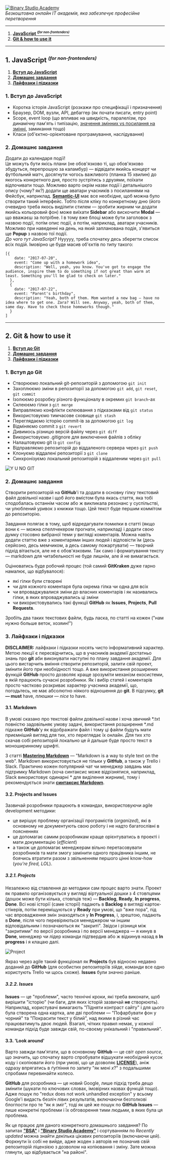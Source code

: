 [![Binary Studio Academy](/assets/logo.png)](http://academy.binary-studio.com)  
*Безкоштовна онлайн IT академія, яка забезпечує професійне перетворення*

---------
1. [**JavaScript <sup><small><em>(for non-frontenders)</em></small></sup>**](#1-javascript-for-non-frontenders)
2. [**Git & how to use it**](#2-git--how-to-use-it)
---------

## 1. JavaScript <sup><small><em>(for non-frontenders)</em></small></sup>
1. [**Вступ до JavaScript**](#)
2. [**Домашнє завдання**](#)
3. [**Лайфхаки і підказки**](#)

### 1. Вступ до JavaScript

* Коротка історія JavaScript (розкажи про специфікації і призначення)
* Браузер, DOM, вузли, API, дебаггер (як почати писати, entry point)
* Scope, event loop (що впливає на швидкість, паралелізм, про динамічну пам'ять і типізацію, [значення змінних vs посилання на змінні](https://codeburst.io/explaining-value-vs-reference-in-javascript-647a975e12a0), замикання тощо)
* Класи (об'єктно-орієнтоване програмування, наслідування)

### 2. Домашнє завдання

Додати до календаря події!  
Це можуть бути якісь плани (не обов'язково ті, що обов'язково збудуться, перепрошую за каламбур) — відвідати якийсь концерт чи футбольний матч, досягнути чогось важливого (планка 15 хвилин) до якогось конкретного дня, просто зустрітись з друзями, поїхати відпочивати тощо. Можливо варто окрім назви події і детальнішого опису (чому? як?) додати ще аватари учасників з посиланнями на Фейсбук, наприклад. [**Semantic-UI**](https://semantic-ui.com/) має все необхідне, щоб можна було створити такий інтерфейс. Тобто після кліку по конкретному дню (його очевидно треба якось виділити стилем — зробити жирним чи додати якийсь кольоровий фон) може виїхати **Sidebar** або вискочити **Modal** — що вважаєш за потрібне. І в тому вже блоці може бути заголовок з назвою події, потім опис події, а потім, наприклад, аватари учасників. Можливо при наведенні на день, на який запланована подія, з'явиться ще **Popup** з назвою тої події.  
*До чого тут JavaScript?* Нууууу, треба спочатку десь зберегти список всіх подій. Імовірно це буде масив об'єктів по типу такого:
```
[{
    date: "2017-07-20",
    event: "Come up with a homework idea",
    description: "Well, yeah, you know. You've got to engage the audience, inspire them to do something if not great than warm at least. Something you'll be glad to check on later."
  },
  {
    date: "2017-07-22",
    event: "Parent's birthday",
    description: "Yeah, both of them. Mom wanted a new bag — have no idea where to get one. Zara? Will see. Anyway, yeah, both of them, same day. Have to check those homeworks though."
  }
]
```

---------

## 2. Git & how to use it
1. [**Вступ до Git**](#1-Вступ-до-git)
2. [**Домашнє завдання**](#2-Домашнє-завдання)
3. [**Лайфхаки і підказки**](#3-Лайфхаки-і-підказки)

### 1. Вступ до Git

* Створюємо локальний git-репозиторій з допомогою `git init`
* Захоплюємо зміни в репозиторії за допомогою `git add`, `git reset`, `git commit`
* Ізолюємо розробку різного функціоналу в окремих `git branch`-ах
* Склеюємо гілки з `git merge`
* Виправляємо конфлікти склеювання з підказками від `git status`
* Використовуємо тимчасове сховище `git stash`
* Переглядаємо історію commit-ів за допомогою `git log`
* Відміняємо commit з `git revert`
* Дивимось різницю версій файлу через `git diff`
* Використовуємо .gitignore для виключення файлів з обліку
* Налаштовуємо git із `git config`
* Відправляємо репозиторій до віддаленого сервера через `git push`
* Клонуємо віддалені репозиторії з `git clone`
* Синхронізуємо локальний репозиторій з віддаленим через `git pull`

![Y U NO GIT](/assets/y-u-no-git.png)

### 2. Домашнє завдання

Створити репозиторій на **GitHub**'і та додати в основну гілку текстовий файл довільної назви і щоб його вмістом була якась стаття, яка тобі сподобалась останнім часом або ж викликала резонанс у суспільстві, чи улюблений уривок з книжки тощо. Цей текст буде першим коммітом до репозиторію.

Завдання полягає в тому, щоб відредагувати помилки в статті (якщо вони є — можна спеллчекером прогнати, наприклад) і додати свою думку стосовно вибраної теми у вигляді коментарів. Можна навіть додати статтю вже з коментарями інших людей і відповісти їм (десь серйозно, десь мемчиком, а десь самому пожартувати) — творчий підхід вітається, але не є обов'язковим. Так само і форматування тексту — markdown для читабельності не буде лишнім, але й не вимагається.

Оцінюватись буде робочий процес (той самий **GitKraken** дуже гарно намалює, що відбувалося):

* які гілки були створені
* чи для кожного коментаря була окрема гілка чи одна для всіх
* чи впроваджувалися зміни до власних коментарів і як називались гілки, в яких впроваджувались ці зміни
* чи використовувались такі функції **GitHub** як **Issues**, **Projects**, **Pull Requests**.

Зробіть два таких текстових файли, будь ласка, по статті на кожен ("нам нужно больше веток, хозяин!")

### 3. Лайфхаки і підказки
**DISCLAIMER:** лайфхаки і підказки носять чисто інформативний характер. Метою лекції є пересвідчитись, що в учасників академії достатньо знань про **git** аби виконувати наступні по плану завдання академії. Для цього вистарчить вміння створити репозиторій, залити свій проект, змінити його при необхідності тощо. А вже використання розширених функцій **GitHub** просто дозволяє краще зрозуміти механізм екосистеми, в якій працюють сучасні розробники. Як і вибір статей і коментарів просто частково розкриває характер учасника академії, що, погодьтесь, не має абсолютно ніякого відношення до **git**. В підсумку, **git — must** have, *плюшки — nice* to have.

#### 3.1. Markdown
В умові сказано про текстові файли довільної назви і хоча звичний *.txt повністю задовільняє умову задачі, використання розширення *.md підкаже **GitHub**'у як відображати файл і тому ці файли будуть мати приємніший вигляд для тих, хто переглядає їх онлайн. Для тих хто скачав собі репозиторій локально це й дальше буде просто текст в моноширинному шрифті.

З статті [**Mastering Markdown**](https://guides.github.com/features/mastering-markdown/) — "Markdown is a way to style text on the web". Markdown використовується не тільки у **GitHub**, а також у Trello і Slack. Практично кожен популярний чат чи менеджер завдань має підтримку Markdown (хоча синтаксис може відрізнятися, наприклад, Slack використовує одинарні * для виділення жирним), тому і рекомендується знати [**синтаксис Markdown**](https://guides.github.com/pdfs/markdown-cheatsheet-online.pdf).

#### 3.2. Projects and Issues
Зазвичай розробники працюють в командах, використовуючи agile development методики:

* це вирішує проблему організації програмістів (*organized*), які в основному не документують свою роботу і не надто багатослівні в поясненнях
* це допомагає самим розробникам краще орієнтуватись в проекті і мати документацію (*efficient*)
* а також це допомагає менеджерам вільно перетасовувати розробників та мати змогу замінити одного працівника іншим, не боячись втратити разом з звільненням першого цінні know-how (*you're fired, LOL*).

##### 3.2.1. Projects

Незалежно від ставлення до методики сам процес варто знати. Проект як правило організовується у вигляді віртуальної дошки з 4 стовпцями (дошок може бути кілька, стовпців теж) — **Backlog**, **Ready**, **In progress**, **Done**. Всі нові історії (саме історії) падають в **Backlog** в вигляді карток-стікерів, потім переміщуються у **Ready** при умові, що "вже пора", під час впровадження змін знаходяться у **In Progress**, і, зрештою, падають в **Done**, після чого перевіряються менеджером чи іншим відповідальним і позначаються як "закриті". Звідси і різниця між "закритими" по версії розробника і по версії менеджера — я кинув в **Done**, менеджер чи лідер команди підтвердив або ж відкинув назад в **In progress** і я клацаю далі.

![Project](/assets/project.png)

Якраз через agile такий функціонал як **Projects** був відносно недавно доданий до **GitHub** (для особистих репозиторіїв зійде, команди все одно користують Trello чи щось схоже). **Issues** були значно раніше.

##### 3.2.2. Issues

**Issues** — це "проблеми", часто технічні кроки, які треба виконати, щоб вирішити "історію" (чи баги, для яких історій зазвичай **не** створюють). Наприклад, користувачі вимагають "Підняти контраст сайту" і для цього була створена одна картка, але дві проблеми — "Пофарбувати фон у чорний" та "Покрасити текст у білий", над якими в різний час працюватимуть двоє людей. Взагалі, чітких правил немає, у кожної команди підхід буде завжди свій, по-своєму унікальний і "правильний".

#### 3.3. 'Look around'
Варто завжди пам'ятати, що в основному **GitHub** — це світ *open source*, що значить, що спочатку варто спробувати відшукати необхідний кусок коду і скопіювати його (при умові, що це дозволяє [**LICENSE**](https://github.com/reactjs/redux/blob/master/LICENSE.md)), аніж одразу впрягатись в ґуґління по запиту "як мені *х*?" з подальшими спробами перевинайти колесо.

**GitHub** для розробника — це новий Google, лише підхід треба дещо змінити (шукати по ключових словах, імовірних назвах функцій тощо). Адже пошук по "redux does not work unhandled exception" у всьому Google'і видасть безліч лівих результатів, включаючи безтолкові блогпости про те "як я зміг", тоді як цей же пошук по **GitHub Issues** — лише конкретні проблеми і їх обговорення тими людьми, в яких була ця проблема.

Як це працює для даного конкретного домашнього завдання? По запитах [**"BSA"**](https://github.com/search?o=desc&q=BSA&s=updated&type=Repositories&utf8=%E2%9C%93) і [**"Binary Studio Academy"**](https://github.com/search?o=desc&q=Binary+Studio+Academy&s=updated&type=Repositories&utf8=%E2%9C%93) і сортуванням по *Recently updated* можна знайти декілька цікавих репозиторіїв (включаючи цей). Форкнути їх собі не вийде, адже жоден з авторів не позначив свій репозиторій ліцензією з дозволом на копіювання і зміну. Зате можна глянути, що відбувається "на районі".
